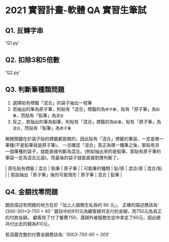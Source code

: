 # 2021 實習計畫-軟體 QA 實習生筆試

## Q1. 反轉字串
'Q1.py'

## Q2. 扣除3和5倍數
'Q2.py'

## Q3. 判斷筆種類問題
1. 選擇貼有標籤「混合」的袋子抽出一枝筆
2. 若抽出的筆為原子筆，則貼有「混合」標籤的為`原子筆`，貼有「原子筆」為`鉛筆`，而貼有「鉛筆」為`混合`
3. 反之，若抽出的筆為鉛筆，則貼有「混合」標籤的為`鉛筆`，貼有「原子筆」為`混合`，而貼有「鉛筆」為`原子筆`

解題關鍵在於袋子貼的標籤都是錯的，因此貼有「混合」標籤的筆袋，一定是單一筆種(不是鉛筆就是原子筆)。
一旦確認「混合」真正為哪一種筆之後，那貼有另一個筆種的袋子，就能直接判斷為混合。(例如抽出來的是鉛筆，那貼有原子筆的筆袋一定為混合比袋)。而最後的袋子就能直接對應判斷了。

| 原先貼有標籤 | 混合 | 鉛筆 | 原子筆 |
| 可能筆的種類 | 鉛/原 | 混合/原 | 混合/鉛 |
| 假設抽出「原子筆」後的可能情形 | 原子筆 | 混合 | 鉛筆 |

## Q4. 金額找零問題
題目描述有問題的地方在於「加上人服務生私吞的 60 元」。
正確的描述應該為' (300-30)*3-750 = 60 '
題目中的810元為顧客總共支付的金額，而750元為真正的付款金額。
顧客除了付了餐費750，還額外被服務生從中拿走了60元，因此總共付出去的錢為810元。

若涵蓋完整的付費金額應該為:
'300*3-750-60 = 30*3'